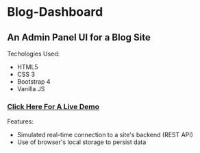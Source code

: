 # Blog-Dashboard  
## An Admin Panel UI for a Blog Site  

Techologies Used:
   - HTML5
   - CSS 3
   - Bootstrap 4
   - Vanilla JS

### [Click Here For A Live Demo](https://blog-admin-ui.netlify.com/index.html)

Features: 

- Simulated real-time connection to a site's backend (REST API)
- Use of browser's local storage to persist data